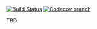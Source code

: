 [![Build Status](https://travis-ci.org/remnev/f-pnt-ng.svg?branch=master)](https://travis-ci.org/remnev/f-pnt-ng)
[![Codecov branch](https://img.shields.io/codecov/c/github/remnev/f-pnt-ng/master.svg?maxAge=2592000)](https://codecov.io/gh/remnev/f-pnt-ng)

TBD
